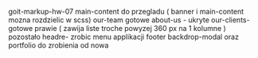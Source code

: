 goit-markup-hw-07
main-content do przegladu ( banner i main-content mozna rozdzielic w scss)
our-team gotowe
about-us - ukryte
our-clients- gotowe prawie ( zawija liste troche powyzej 360 px na 1 kolumne )
pozostało headre- zrobic menu applikacji
footer backdrop-modal oraz portfolio do zrobienia od nowa
